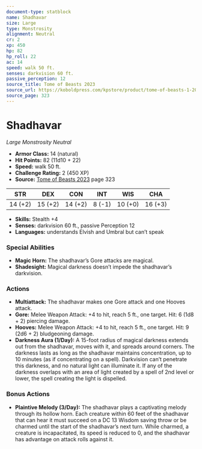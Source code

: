 ```yaml
---
document-type: statblock
name: Shadhavar
size: Large
type: Monstrosity
alignment: Neutral
cr: 2
xp: 450
hp: 82
hp_roll: 22
ac: 14
speed: walk 50 ft.
senses: darkvision 60 ft. 
passive_perception: 12
source_title: Tome of Beasts 2023
source_url: https://koboldpress.com/kpstore/product/tome-of-beasts-1-2023-edition/
source_page: 323
---
```


# Shadhavar

*Large* *Monstrosity* *Neutral*

- **Armor Class:** 14 (natural)
- **Hit Points:** 82 (11d10 + 22)
- **Speed:** walk 50 ft.
- **Challenge Rating:** 2 (450 XP)
- **Source:** [Tome of Beasts 2023](https://koboldpress.com/kpstore/product/tome-of-beasts-1-2023-edition/) page 323

| STR | DEX | CON | INT | WIS | CHA |
| --- | --- | --- | --- | --- | --- |
| 14 (+2) | 15 (+2) | 14 (+2) | 8 (-1) | 10 (+0) | 16 (+3) |

- **Skills:** Stealth +4
- **Senses:** darkvision 60 ft., passive Perception 12
- **Languages:** understands Elvish and Umbral but can’t speak

### Special Abilities

- **Magic Horn:** The shadhavar’s Gore attacks are magical.
- **Shadesight:** Magical darkness doesn’t impede the shadhavar’s darkvision.

### Actions

- **Multiattack:** The shadhavar makes one Gore attack and one Hooves attack.
- **Gore:** Melee Weapon Attack: +4 to hit, reach 5 ft., one target. Hit: 6 (1d8 + 2) piercing damage.
- **Hooves:** Melee Weapon Attack: +4 to hit, reach 5 ft., one target. Hit: 9 (2d6 + 2) bludgeoning damage.
- **Darkness Aura (1/Day):** A 15-foot radius of magical darkness extends out from the shadhavar, moves with it, and spreads around corners. The darkness lasts as long as the shadhavar maintains concentration, up to 10 minutes (as if concentrating on a spell). Darkvision can’t penetrate this darkness, and no natural light can illuminate it. If any of the darkness overlaps with an area of light created by a spell of 2nd level or lower, the spell creating the light is dispelled.

### Bonus Actions

- **Plaintive Melody (3/Day):** The shadhavar plays a captivating melody through its hollow horn. Each creature within 60 feet of the shadhavar that can hear it must succeed on a DC 13 Wisdom saving throw or be charmed until the start of the shadhavar’s next turn. While charmed, a creature is incapacitated, its speed is reduced to 0, and the shadhavar has advantage on attack rolls against it.
